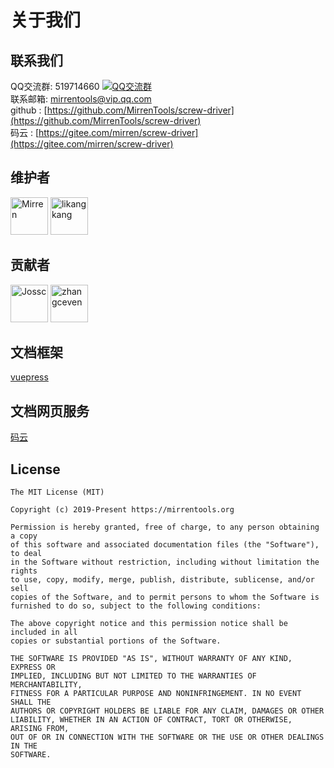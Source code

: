 # 关于我们
## 联系我们
QQ交流群: 519714660  <a target="_blank" href="//shang.qq.com/wpa/qunwpa?idkey=a3a3b32d79453bd9d740662a622d3b620e6adf0488f670a228186a41fbadb257"><img border="0" src="//pub.idqqimg.com/wpa/images/group.png" alt="QQ交流群" title="QQ交流群"></a><br>
联系邮箱: <a href="mailto:mirrentools@vip.qq.com">mirrentools@vip.qq.com</a><br>
github : [https://github.com/MirrenTools/screw-driver](https://github.com/MirrenTools/screw-driver)<br>
码云  : [https://gitee.com/mirren/screw-driver](https://gitee.com/mirren/screw-driver)<br>

## 维护者
[<img width='60px' src='https://avatars3.githubusercontent.com/u/24805209?s=96&v=4' alt='Mirren'/>](https://github.com/shenzhenMirren)
[<img width='60px' src='https://avatars0.githubusercontent.com/u/49441743?s=96&v=4' alt='likangkang'/>](https://github.com/likangkang1)
## 贡献者
[<img width='60px' src='https://avatars3.githubusercontent.com/u/17880159?s=96&v=4' alt='Jossc'/>](https://github.com/Jossc)
[<img width='60px' src='https://avatars3.githubusercontent.com/u/28974656?s=96&v=4' alt='zhangceven'/>](https://github.com/zhangceven)

## 文档框架
[vuepress](https://www.vuepress.cn/)
## 文档网页服务
[码云](https://gitee.com/)
## License
```
The MIT License (MIT)

Copyright (c) 2019-Present https://mirrentools.org

Permission is hereby granted, free of charge, to any person obtaining a copy
of this software and associated documentation files (the "Software"), to deal
in the Software without restriction, including without limitation the rights
to use, copy, modify, merge, publish, distribute, sublicense, and/or sell
copies of the Software, and to permit persons to whom the Software is
furnished to do so, subject to the following conditions:

The above copyright notice and this permission notice shall be included in all
copies or substantial portions of the Software.

THE SOFTWARE IS PROVIDED "AS IS", WITHOUT WARRANTY OF ANY KIND, EXPRESS OR
IMPLIED, INCLUDING BUT NOT LIMITED TO THE WARRANTIES OF MERCHANTABILITY,
FITNESS FOR A PARTICULAR PURPOSE AND NONINFRINGEMENT. IN NO EVENT SHALL THE
AUTHORS OR COPYRIGHT HOLDERS BE LIABLE FOR ANY CLAIM, DAMAGES OR OTHER
LIABILITY, WHETHER IN AN ACTION OF CONTRACT, TORT OR OTHERWISE, ARISING FROM,
OUT OF OR IN CONNECTION WITH THE SOFTWARE OR THE USE OR OTHER DEALINGS IN THE
SOFTWARE.
```
